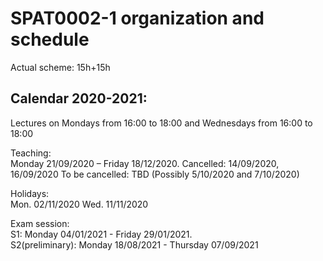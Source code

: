 # SPAT0002-1 organization and schedule  

Actual scheme: 15h+15h   

## Calendar 2020-2021:   

Lectures on Mondays from 16:00 to 18:00 
         and Wednesdays from 16:00 to 18:00 

Teaching:    
Monday 21/09/2020 – Friday 18/12/2020.
Cancelled: 14/09/2020, 16/09/2020
To be cancelled: TBD (Possibly 5/10/2020 and 7/10/2020)  

Holidays:   
Mon. 02/11/2020
Wed. 11/11/2020

Exam session:    
S1: Monday 04/01/2021 - Friday 29/01/2021.   
S2(preliminary): Monday 18/08/2021 - Thursday 07/09/2021     

